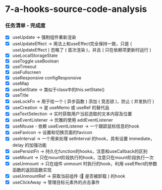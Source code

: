 # 7-a-hooks-source-code-analysis

### 任务清单 - 完成度

- [x] useUpdate -> 强制组件重新渲染
- [x] useUpdateEffect -> 用法上和useEffect完全保持一致，只是 ( useUpdateEffect ) 忽略了 ( 首次渲染 )，并且 ( 只在依赖项更新时运行 )
- [x] useLocalStorageState
- [x] useToggle useBoolean
- [x] useTimeout
- [x] useFullscreen
- [x] useResponsive configResponsive
- [x] useMap
- [x] useSetState -> 类似于class中的this.setState()
- [x] useTitle
- [x] useLockFn -> 用于给一个 ( 异步函数 ) 添加 ( 竞态锁 )，防止 ( 并发执行 )
- [x] useCreation -> 是 useMemo 或 useRef 的替代品
- [x] useTextSelection -> 实时获取用户当前选取的文本内容及位置
- [x] useEventListener -> 优雅的使用 addEventListener
- [x] useMouse - 依赖 useEventListener -> 一个跟踪鼠标信息的hook
- [x] useFavicon -> 设置和切换页面的favicon
- [x] useInterval -> 一个用来处理 setInterval 的hook，具有设置 immediate，delay 的加强功能
- [x] usePersistFn -> 持久化function的hooks，注意和useCallback的区别
- [x] useMount -> 只在mount阶段执行的hook，注意只在mount阶段执行一次
- [x] useUnmount -> 只在组件 unmount 时执行的hook，利用 useEffect的参数函数的返回函数实现
- [x] useUnmountRef -> 获取当前组件 ( 是否被卸载 ) 的hook
- [x] useClickAway -> 管理目标元素外的点击事件
